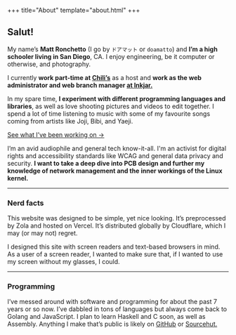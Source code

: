 +++
title="About"
template="about.html"
+++

## Salut!

My name’s **Matt Ronchetto** (I go by `ドアマット` or `doamatto`) and **I’m a high schooler living in San Diego**, CA. I enjoy engineering, be it computer or otherwise, and photography.

I currently **work part-time at [Chili’s](https://chilis.com)** as a host and **work as the web administrator and web branch manager [at Inkjar.](https://inkjar.org)**

In my spare time, **I experiment with different programming languages and libraries**, as well as love shooting pictures and videos to edit together. I spend a lot of time listening to music with some of my favourite songs coming from artists like Joji, Bibi, and Yaeji.<br/>

[See what I’ve been working on &rarr;](/projects)

I’m an avid audiophile and general tech know-it-all. I'm an activist for digital rights and accessibility standards like WCAG and general data privacy and security. **I want to take a deep dive into PCB design and further my knowledge of network management and the inner workings of the Linux kernel.**

---

### Nerd facts

This website was designed to be simple, yet nice looking. It’s preprocessed by Zola and hosted on Vercel. It’s distributed globally by Cloudflare, which I may (or may not) regret.

I designed this site with screen readers and text-based browsers in mind. As a user of a screen reader, I wanted to make sure that, if I wanted to use my screen without my glasses, I could.

---

### Programming

I’ve messed around with software and programming for about the past 7 years or so now. I’ve dabbled in tons of languages but always come back to Golang and JavaScript. I plan to learn Haskell and C soon, as well as Assembly. Anything I make that’s public is likely on [GitHub](https://github.com/doamatto) or [Sourcehut.](https://sr.ht/~doamatto/)
